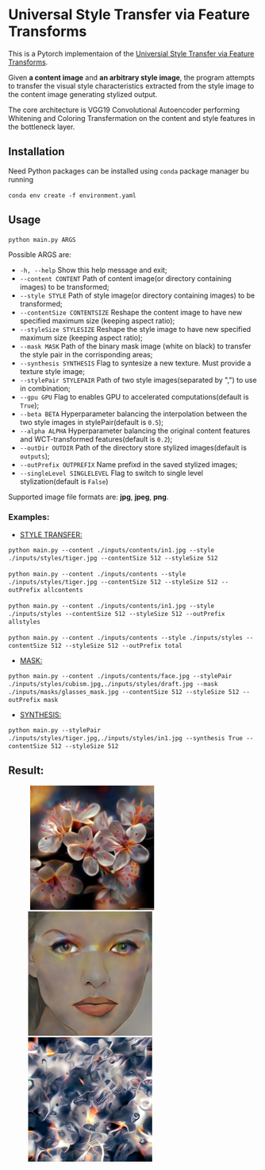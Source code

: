# Universal Style Transfer via Feature Transforms

This is a Pytorch implementaion of the [Universial Style Transfer via Feature Transforms](https://arxiv.org/abs/1705.08086).

Given **a content image** and **an arbitrary style image**, the program attempts to transfer the visual style characteristics extracted from the style image to the content image generating stylized output.

The core architecture is VGG19 Convolutional Autoencoder performing Whitening and Coloring Transfermation on the content and style features in the bottleneck layer.

## Installation

Need Python packages can be installed using `conda` package manager bu running

`conda env create -f environment.yaml`

## Usage

`python main.py ARGS`

Possible ARGS are:

- `-h, --help` Show this help message and exit;
- `--content CONTENT` Path of content image(or directory containing images) to be transformed;
- `--style STYLE` Path of style image(or directory containing images) to be transformed;
- `--contentSize CONTENTSIZE` Reshape the content image to have new specified maximum size (keeping aspect ratio);
- `--styleSize STYLESIZE` Reshape the style image to have new specified maximum size (keeping aspect ratio);
- `--mask MASK` Path of the binary mask image (white on black) to transfer the style pair in the corrisponding areas;
- `--synthesis SYNTHESIS` Flag to syntesize a new texture. Must provide a texture style image;
- `--stylePair STYLEPAIR` Path of two style images(separated by ",") to use in combination;
- `--gpu GPU` Flag to enables GPU to accelerated computations(default is `True`);
- `--beta BETA` Hyperparameter balancing the interpolation between the two style images in stylePair(default is `0.5`);
- `--alpha ALPHA` Hyperparameter balancing the original content features and WCT-transformed features(default is `0.2`);
- `--outDir OUTDIR` Path of the directory store stylized images(default is `outputs`);
- `--outPrefix OUTPREFIX` Name prefixd in the saved stylized images;
- `--singleLevel SINGLELEVEL` Flag to switch to single level stylization(default is `False`)

Supported image file formats are: __jpg__, __jpeg__, __png__.

### Examples:

- <u>STYLE TRANSFER:</u>

```
python main.py --content ./inputs/contents/in1.jpg --style ./inputs/styles/tiger.jpg --contentSize 512 --styleSize 512

python main.py --content ./inputs/contents --style ./inputs/styles/tiger.jpg --contentSize 512 --styleSize 512 --outPrefix allcontents

python main.py --content ./inputs/contents/in1.jpg --style ./inputs/styles --contentSize 512 --styleSize 512 --outPrefix allstyles

python main.py --content ./inputs/contents --style ./inputs/styles --contentSize 512 --styleSize 512 --outPrefix total
```

- <u>MASK:</u>

```
python main.py --content ./inputs/contents/face.jpg --stylePair ./inputs/styles/cubism.jpg,./inputs/styles/draft.jpg --mask ./inputs/masks/glasses_mask.jpg --contentSize 512 --styleSize 512 --outPrefix mask
```

- <u>SYNTHESIS:</u>

```
python main.py --stylePair ./inputs/styles/tiger.jpg,./inputs/styles/in1.jpg --synthesis True --contentSize 512 --styleSize 512
```

## Result:

<figure class="half">
​    <img src="outputs\total_in1_stylized_by_tiger_alpha_0.2.png" width="250px" height="250px"><img src="outputs\multiLevel_mask_face_stylized_by_cubism_and_draft_alpha_0.2.png" width="250px" height="250px"><img src="outputs\multiLevel_texture_iter3_stylized_by_tiger_and_in1_alpha_1.png" width="250px" height="250px">

</figure>



